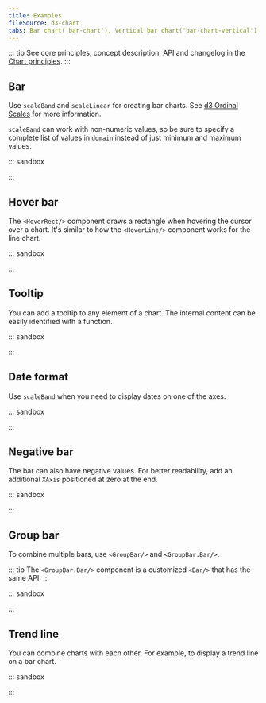 ```yaml
---
title: Examples
fileSource: d3-chart
tabs: Bar chart('bar-chart'), Vertical bar chart('bar-chart-vertical'), A11y('bar-chart-a11y'), API('bar-chart-api'), Examples('bar-chart-d3-code'), Changelog('d3-chart-changelog')
---
```


::: tip
See core principles, concept description, API and changelog in the [Chart principles](/data-display/d3-chart/).
:::

## Bar

Use `scaleBand` and `scaleLinear` for creating bar charts. See [d3 Ordinal Scales](https://github.com/d3/d3-scale#ordinal-scales) for more information.

`scaleBand` can work with non-numeric values, so be sure to specify a complete list of values in `domain` instead of just minimum and maximum values.

::: sandbox

<script lang="tsx">
import React from 'react';
import { Plot, Bar, YAxis, XAxis } from '@semcore/ui/d3-chart';
import { scaleLinear, scaleBand } from 'd3-scale';

const Demo = () => {
  const MARGIN = 40;
  const width = 500;
  const height = 300;

  const xScale = scaleBand()
    .range([MARGIN, width - MARGIN])
    .domain(data.map((d) => d.category))
    .paddingInner(0.4)
    .paddingOuter(0.2);

  const yScale = scaleLinear()
    .range([height - MARGIN, MARGIN])
    .domain([0, 10]);

  return (
    <Plot data={data} scale={[xScale, yScale]} width={width} height={height}>
      <YAxis>
        <YAxis.Ticks />
        <YAxis.Grid />
      </YAxis>
      <XAxis>
        <XAxis.Ticks />
      </XAxis>
      <Bar x='category' y='bar' />
    </Plot>
  );
};

const data = Array(5)
  .fill({})
  .map((d, i) => ({
    category: `Category ${i}`,
    bar: Math.random() * 10,
  }));
</script>

:::

## Hover bar

The `<HoverRect/>` component draws a rectangle when hovering the cursor over a chart. It's similar to how the `<HoverLine/>` component works for the line chart.

::: sandbox

<script lang="tsx">
import React from 'react';
import { Plot, XAxis, YAxis, HoverRect, minMax } from '@semcore/ui/d3-chart';
import { scaleLinear, scaleBand } from 'd3-scale';

const Demo = () => {
  const MARGIN = 40;
  const width = 500;
  const height = 300;

  const xScale = scaleBand()
    .range([MARGIN, width - MARGIN])
    .domain(data.map((d) => d.category))
    .paddingInner(0.4)
    .paddingOuter(0.2);

  const yScale = scaleLinear()
    .range([height - MARGIN, MARGIN])
    .domain(minMax(data, 'bar'));

  return (
    <Plot data={data} scale={[xScale, yScale]} width={width} height={height}>
      <YAxis>
        <YAxis.Ticks />
        <YAxis.Grid />
      </YAxis>
      <XAxis>
        <XAxis.Ticks />
      </XAxis>
      <HoverRect x='category' />
    </Plot>
  );
};

const data = Array(5)
  .fill({})
  .map((d, i) => ({
    category: `Category ${i}`,
    bar: Math.random() * 10,
  }));
</script>

:::

## Tooltip

You can add a tooltip to any element of a chart. The internal content can be easily identified with a function.

::: sandbox

<script lang="tsx">
import React from 'react';
import { Plot, Bar, YAxis, XAxis, HoverRect } from '@semcore/ui/d3-chart';
import { scaleLinear, scaleBand } from 'd3-scale';
import { Flex } from '@semcore/ui/flex-box';
import { Text } from '@semcore/ui/typography';

const Demo = () => {
  const MARGIN = 40;
  const width = 500;
  const height = 300;

  const xScale = scaleBand()
    .range([MARGIN, width - MARGIN])
    .domain(data.map((d) => d.category))
    .paddingInner(0.4)
    .paddingOuter(0.2);

  const yScale = scaleLinear()
    .range([height - MARGIN, MARGIN])
    .domain([0, 10]);

  return (
    <Plot data={data} scale={[xScale, yScale]} width={width} height={height}>
      <YAxis>
        <YAxis.Ticks />
        <YAxis.Grid />
      </YAxis>
      <XAxis>
        <XAxis.Ticks />
      </XAxis>
      <Bar x='category' y='bar' />
      <HoverRect.Tooltip x='category' wMin={100}>
        {({ xIndex }) => {
          return {
            children: (
              <>
                <HoverRect.Tooltip.Title>{data[xIndex].category}</HoverRect.Tooltip.Title>
                <Flex justifyContent='space-between'>
                  <HoverRect.Tooltip.Dot mr={4}>Bar</HoverRect.Tooltip.Dot>
                  <Text bold>{data[xIndex].bar}</Text>
                </Flex>
              </>
            ),
          };
        }}
      </HoverRect.Tooltip>
    </Plot>
  );
};

const data = Array(5)
  .fill({})
  .map((d, i) => ({
    category: `Category ${i}`,
    bar: Math.random() * 10,
  }));
</script>

:::

## Date format

Use `scaleBand` when you need to display dates on one of the axes.

::: sandbox

<script lang="tsx">
import React, { useState } from 'react';
import { scaleLinear, scaleBand } from 'd3-scale';
import { Bar, ResponsiveContainer, XAxis, Plot, YAxis } from '@semcore/ui/d3-chart';

const Demo = () => {
  const [[width, height], setSize] = useState([0, 0]);
  const MARGIN = 40;

  const xScale = scaleBand()
    .domain(data.map((d) => d.date_chart))
    .range([MARGIN, width - MARGIN])
    .paddingInner(0.4)
    .paddingOuter(0.2);

  const yScale = scaleLinear()
    .domain([0, Math.max(...data.map((d) => d.download))])
    .range([height - MARGIN, MARGIN]);

  const getDate = (date) =>
    new Intl.DateTimeFormat('en-US', {
      month: 'short',
      day: 'numeric',
      year: 'numeric',
    }).format(date);

  return (
    <ResponsiveContainer h={300} onResize={setSize}>
      <Plot data={data} scale={[xScale, yScale]} width={width} height={height}>
        <YAxis ticks={yScale.ticks(4)}>
          <YAxis.Ticks />
          <YAxis.Grid />
        </YAxis>
        <XAxis>
          <XAxis.Ticks>
            {({ value, index }) => ({ children: index % 2 === 0 ? getDate(value) : '' })}
          </XAxis.Ticks>
        </XAxis>
        <Bar x='date_chart' y='download' />
      </Plot>
    </ResponsiveContainer>
  );
};

const data = [...Array(10).keys()].map((d, i) => ({
  download: 172 + 10 * i,
  date_chart: 1594791280000 + 1000000000 * i,
}));
</script>

:::

## Negative bar

The bar can also have negative values. For better readability, add an additional `XAxis` positioned at zero at the end.

::: sandbox

<script lang="tsx">
import React from 'react';
import { Plot, Bar, YAxis, XAxis, HoverRect, colors } from '@semcore/ui/d3-chart';
import { scaleLinear, scaleBand } from 'd3-scale';
import { Flex } from '@semcore/ui/flex-box';
import { Text } from '@semcore/ui/typography';

const Demo = () => {
  const MARGIN = 40;
  const width = 500;
  const height = 300;

  const xScale = scaleBand()
    .range([MARGIN, width - MARGIN])
    .domain(data.map((d) => d.category))
    .paddingInner(0.4)
    .paddingOuter(0.2);

  const yScale = scaleLinear()
    .range([height - MARGIN, MARGIN])
    .domain([-10, 10]);

  return (
    <Plot data={data} scale={[xScale, yScale]} width={width} height={height}>
      <YAxis>
        <YAxis.Ticks />
        <YAxis.Grid />
      </YAxis>
      <XAxis>
        <XAxis.Ticks />
      </XAxis>
      <Bar x='category' y='bar1' color={colors['green-02']} />
      <Bar x='category' y='bar2' color={colors['orange-04']} />
      <XAxis position={0} />
      <HoverRect.Tooltip x='category' wMin={100}>
        {({ xIndex }) => {
          return {
            children: (
              <>
                <HoverRect.Tooltip.Title>{data[xIndex].category}</HoverRect.Tooltip.Title>
                <Flex justifyContent='space-between'>
                  <HoverRect.Tooltip.Dot mr={4} color={colors['green-02']}>
                    Positive
                  </HoverRect.Tooltip.Dot>
                  <Text bold>{data[xIndex].bar1}</Text>
                </Flex>
                <Flex justifyContent='space-between' mt={2}>
                  <HoverRect.Tooltip.Dot mr={4} color={colors['orange-04']}>
                    Negative
                  </HoverRect.Tooltip.Dot>
                  <Text bold>{data[xIndex].bar2}</Text>
                </Flex>
              </>
            ),
          };
        }}
      </HoverRect.Tooltip>
    </Plot>
  );
};

const data = Array(5)
  .fill({})
  .map((d, i) => ({
    category: `Category ${i}`,
    bar1: Math.random() * 10,
    bar2: -Math.random() * 10,
  }));
</script>

:::

## Group bar

To combine multiple bars, use `<GroupBar/>` and `<GroupBar.Bar/>`.

::: tip
The `<GroupBar.Bar/>` component is a customized `<Bar/>` that has the same API.
:::

::: sandbox

<script lang="tsx">
import React from 'react';
import { Plot, GroupBar, YAxis, XAxis, HoverRect, colors } from '@semcore/ui/d3-chart';
import { scaleLinear, scaleBand } from 'd3-scale';
import { Flex } from '@semcore/ui/flex-box';
import { Text } from '@semcore/ui/typography';

const Demo = () => {
  const MARGIN = 40;
  const width = 500;
  const height = 300;

  const xScale = scaleBand()
    .range([MARGIN, width - MARGIN])
    .domain(data.map((d) => d.category))
    .paddingInner(0.4)
    .paddingOuter(0.2);

  const yScale = scaleLinear()
    .range([height - MARGIN, MARGIN])
    .domain([0, 10]);

  return (
    <Plot data={data} scale={[xScale, yScale]} width={width} height={height}>
      <YAxis>
        <YAxis.Ticks />
        <YAxis.Grid />
      </YAxis>
      <XAxis>
        <XAxis.Ticks />
      </XAxis>
      <GroupBar x='category'>
        <GroupBar.Bar y='bar1' />
        <GroupBar.Bar y='bar2' color={colors['green-02']} />
      </GroupBar>
      <HoverRect.Tooltip x='category' wMin={100}>
        {({ xIndex }) => ({
          children: (
            <>
              <HoverRect.Tooltip.Title>{data[xIndex].category}</HoverRect.Tooltip.Title>
              <Flex justifyContent='space-between'>
                <HoverRect.Tooltip.Dot mr={4}>Bar 1</HoverRect.Tooltip.Dot>
                <Text bold>{data[xIndex].bar1}</Text>
              </Flex>
              <Flex mt={2} justifyContent='space-between'>
                <HoverRect.Tooltip.Dot mr={4} color={colors['green-02']}>
                  Bar 2
                </HoverRect.Tooltip.Dot>
                <Text bold>{data[xIndex].bar2}</Text>
              </Flex>
            </>
          ),
        })}
      </HoverRect.Tooltip>
    </Plot>
  );
};

const data = Array(5)
  .fill({})
  .map((d, i) => ({
    category: `Category ${i}`,
    bar1: Math.random() * 10,
    bar2: Math.random() * 10,
  }));
</script>

:::

## Trend line

You can combine charts with each other. For example, to display a trend line on a bar chart.

::: sandbox

<script lang="tsx">
import React from 'react';
import { Plot, Bar, Line, HoverRect, HoverLine, YAxis, XAxis, minMax } from '@semcore/ui/d3-chart';
import resolveColor from '@semcore/ui/utils/color';
import { scaleLinear, scaleBand } from 'd3-scale';

const Demo = () => {
  const MARGIN = 40;
  const width = 500;
  const height = 300;

  const xScale = scaleBand()
    .range([MARGIN, width - MARGIN])
    .domain(data.map((d) => d.category))
    .paddingInner(0.4)
    .paddingOuter(0.2);

  const yScale = scaleLinear()
    .range([height - MARGIN, MARGIN])
    .domain(minMax(data, 'bar'));

  return (
    <Plot data={data} scale={[xScale, yScale]} width={width} height={height}>
      <YAxis>
        <YAxis.Ticks />
        <YAxis.Grid />
      </YAxis>
      <XAxis>
        <XAxis.Ticks />
      </XAxis>
      <HoverLine x='category' />
      <HoverRect x='category' />
      <Bar x='category' y='bar' />
      <Line
        x='category'
        y='bar'
        color={resolveColor('wall')}
        style={{ strokeWidth: 3, strokeDasharray: 5 }}
      >
        <Line.Dots display />
      </Line>
    </Plot>
  );
};

const data = Array(10)
  .fill({})
  .map((d, i) => ({
    category: i,
    bar: Math.random() * i,
  }));
</script>

:::
